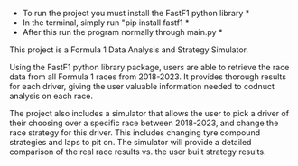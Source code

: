 * To run the project you must install the FastF1 python library *
* In the terminal, simply run "pip install fastf1 *
* After this run the program normally through main.py *


This project is a Formula 1 Data Analysis and Strategy Simulator.

Using the FastF1 python library package, users are able to retrieve 
the race data from all Formula 1 races from 2018-2023. It provides 
thorough results for each driver, giving the user valuable information 
needed to codnuct analysis on each race.

The project also includes a simulator that allows the user to pick a 
driver of their choosing over a specific race between 2018-2023, 
and change the race strategy for this driver. This includes changing 
tyre compound strategies and laps to pit on. The simulator will provide 
a detailed comparison of the real race results vs. the user built strategy 
results. 
